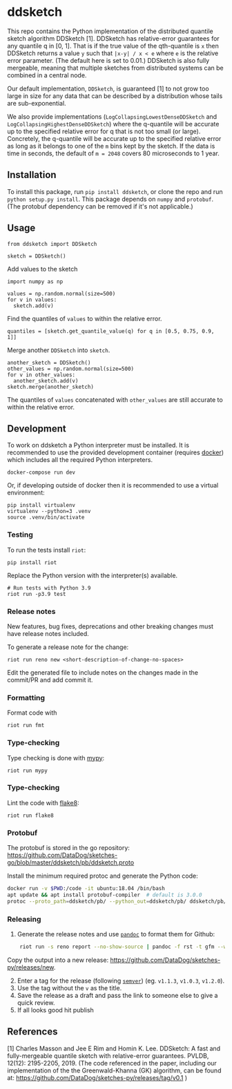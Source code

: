 # ddsketch

This repo contains the Python implementation of the distributed quantile sketch
algorithm DDSketch [1]. DDSketch has relative-error guarantees for any quantile
q in [0, 1]. That is if the true value of the qth-quantile is `x` then DDSketch
returns a value `y` such that `|x-y| / x < e` where `e` is the relative error
parameter. (The default here is set to 0.01.)  DDSketch is also fully mergeable,
meaning that multiple sketches from distributed systems can be combined in a
central node.

Our default implementation, `DDSketch`, is guaranteed [1] to not grow too large
in size for any data that can be described by a distribution whose tails are
sub-exponential.

We also provide implementations (`LogCollapsingLowestDenseDDSketch` and
`LogCollapsingHighestDenseDDSketch`) where the q-quantile will be accurate up to
the specified relative error for q that is not too small (or large). Concretely,
the q-quantile will be accurate up to the specified relative error as long as it
belongs to one of the `m` bins kept by the sketch.  If the data is time in
seconds, the default of `m = 2048` covers 80 microseconds to 1 year.

## Installation

To install this package, run `pip install ddsketch`, or clone the repo and run
`python setup.py install`. This package depends on `numpy` and `protobuf`. (The
protobuf dependency can be removed if it's not applicable.)

## Usage
```
from ddsketch import DDSketch

sketch = DDSketch()
```
Add values to the sketch
```
import numpy as np

values = np.random.normal(size=500)
for v in values:
  sketch.add(v)
```
Find the quantiles of `values` to within the relative error.
```
quantiles = [sketch.get_quantile_value(q) for q in [0.5, 0.75, 0.9, 1]]
```
Merge another `DDSketch` into `sketch`.
```
another_sketch = DDSketch()
other_values = np.random.normal(size=500)
for v in other_values:
  another_sketch.add(v)
sketch.merge(another_sketch)
```
The quantiles of `values` concatenated with `other_values` are still accurate to within the relative error.

## Development

To work on ddsketch a Python interpreter must be installed. It is recommended to use the provided development
container (requires [docker](https://www.docker.com/)) which includes all the required Python interpreters.

    docker-compose run dev

Or, if developing outside of docker then it is recommended to use a virtual environment:

    pip install virtualenv
    virtualenv --python=3 .venv
    source .venv/bin/activate


### Testing

To run the tests install `riot`:

    pip install riot

Replace the Python version with the interpreter(s) available.

    # Run tests with Python 3.9
    riot run -p3.9 test

### Release notes

New features, bug fixes, deprecations and other breaking changes must have
release notes included.

To generate a release note for the change:

    riot run reno new <short-description-of-change-no-spaces>

Edit the generated file to include notes on the changes made in the commit/PR
and add commit it.


### Formatting

Format code with

    riot run fmt


### Type-checking

Type checking is done with [mypy](http://mypy-lang.org/):

    riot run mypy


### Type-checking

Lint the code with [flake8](https://flake8.pycqa.org/en/latest/):

    riot run flake8


### Protobuf

The protobuf is stored in the go repository: https://github.com/DataDog/sketches-go/blob/master/ddsketch/pb/ddsketch.proto

Install the minimum required protoc and generate the Python code:

```sh
docker run -v $PWD:/code -it ubuntu:18.04 /bin/bash
apt update && apt install protobuf-compiler  # default is 3.0.0
protoc --proto_path=ddsketch/pb/ --python_out=ddsketch/pb/ ddsketch/pb/ddsketch.proto
```


### Releasing

1. Generate the release notes and use [`pandoc`](https://pandoc.org/) to format
them for Github:
```bash
    riot run -s reno report --no-show-source | pandoc -f rst -t gfm --wrap=none
```
   Copy the output into a new release: https://github.com/DataDog/sketches-py/releases/new.

2. Enter a tag for the release (following [`semver`](https://semver.org)) (eg. `v1.1.3`, `v1.0.3`, `v1.2.0`).
3. Use the tag without the `v` as the title.
4. Save the release as a draft and pass the link to someone else to give a quick review.
5. If all looks good hit publish


## References
[1] Charles Masson and Jee E Rim and Homin K. Lee. DDSketch: A fast and fully-mergeable quantile sketch with relative-error guarantees. PVLDB, 12(12): 2195-2205, 2019. (The code referenced in the paper, including our implementation of the the Greenwald-Khanna (GK) algorithm, can be found at: https://github.com/DataDog/sketches-py/releases/tag/v0.1 )
